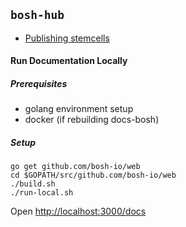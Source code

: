 ## `bosh-hub`

* [Publishing stemcells](docs/publishing-stemcells.md)

#### Run Documentation Locally

##### Prerequisites

* golang environment setup
* docker (if rebuilding docs-bosh)

##### Setup

```
go get github.com/bosh-io/web
cd $GOPATH/src/github.com/bosh-io/web
./build.sh
./run-local.sh

```

Open [http://localhost:3000/docs](http://localhost:3000/docs)

